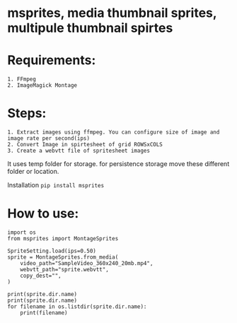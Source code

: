# msprites, media thumbnail sprites, multipule thumbnail spirtes

# Requirements:

    1. FFmpeg
    2. ImageMagick Montage

# Steps:
    1. Extract images using ffmpeg. You can configure size of image and image rate per second(ips)
    2. Convert Image in spirtesheet of grid ROWSxCOLS
    3. Create a webvtt file of spritesheet images

It uses temp folder for storage. for persistence storage move these different folder or location.

Installation
```pip install msprites```

# How to use:
```
import os
from msprites import MontageSprites

SpriteSetting.load(ips=0.50)
sprite = MontageSprites.from_media(
    video_path="SampleVideo_360x240_20mb.mp4",
    webvtt_path="sprite.webvtt",
    copy_dest="",
)

print(sprite.dir.name)
print(sprite.dir.name)
for filename in os.listdir(sprite.dir.name):
    print(filename)
```
